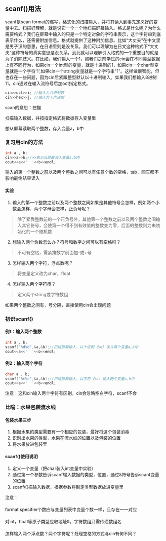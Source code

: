 ## scanf()用法

scanf是scan format的缩写，格式化的扫描输入，并将其读入到事先定义好的变量中去。扫描好理解，就是说它一个一个地扫描屏幕输入。格式是什么呢？为什么需要格式？我们在屏幕中输入的只是一个特定对象的字符串表示，这个字符串到底表示什么，还需要附加信息。格式就提供了这种附加信息。比如“大丈夫”在中文里是男子汉的意思，在日语里则是没关系。我们可以理解为在日文这种格式下“大丈夫”这种符号的真实意思是没关系。到此就可以理解引入格式的一个重要目的就是为了消除歧义。在比如，我们输入一个1，照我们之前学过的cin会在不同类型数据上有不同行为，如果cin一个int型的变量，就是十进制的1，如果cin一个char型变量就是一个字符'1',如果cin一个string变量就是一个字符串"1"。这样做很智能，但也存在一些问题，因为cin后紧跟整型默认以十进制输入，如果我们想输入8进制11，cin通过在输入流符号后加oct指定格式。

```c++
cin>>oct>>i; //输入为八进制数
cin>>hex>>j; //输入为十六进制
```

scan的意思：扫描

扫描输入数据，并按指定格式将数据存入变量里

想从屏幕读取两个整数，存入变量a，b中

###  复习用cin的方法

```c++
int a , b;
cin>>a>>b;//>>表示从屏幕流入变量a,b内
cout<<a<<'	'<<b<<endl;
```

输入的第一个整数之前以及两个整数之间可以有任意个数的空格，tab，回车都不影响最终结果读入

#### 实验

1. 输入的第一个整数之前以及两个整数之间如果是其他符号会怎样，例如两个小数会怎样，两个字母会怎样，正负号呢？

 >  除了紧靠整数前的一个正负号外，其他第一个整数之前以及两个整数之间输入其它符号，会使第一个得不到有效值的整数变为零，后面的整数则为未初始化的一个随机数

2. 想输入两个负数怎么办？符号和数字之间可以有空格吗？
 > 不可有空格，需紧挨数字前面加-或+号

3. 怎样输入两个字符，浮点数呢？
 > 将变量定义改为char，float

4. 怎样输入两个字符串？
 > 定义两个string或字符数组

如果两个整数之间有，号分隔，直接使用cin会出现问题

### 初识scanf()

#### 例1：输入两个整数

```c++
int a , b;
scanf("%d%d",&a,&b);//扫描屏幕输入，以十进制（%d）读入两个变量a,b中
cout<<a<<'	'<<b<<endl;
```

#### 例2：输入两个字符

```c++
char a , b;
scanf("%c%c",&a,&b);//扫描屏幕输入，以字符（%c）读入两个变量a,b中
cout<<a<<'	'<<b<<endl;
```

注意：这和cin输入两个字符有区别，cin会忽略空白字符，scanf不会

### 比喻：水果包装流水线

#### 包装水果三步

1. 根据水果的类型需要有一个相应的包装，最好将这个包装消毒
2. 识别出水果的类型，水果在流水线的位置以及包装的位置
3. 将水果放进包装里

####  scanf()使用说明

1. 定义一个变量（把char装入int变量中实验）
2. 通过第一个参数告诉scanf输入数据的类型，位置，通过&符号告诉scanf变量的位置
3. scanf扫描输入数据，根据参数将制定类型数据放进变量里

注意：

format specifier个数应与变量列表中变量个数一样，且存在一一对应

对int，float等原子类型应取地址&，字符数组只需传递数组名

怎样输入两个浮点数？两个字符呢？处理空格的方式与cin有何不同？